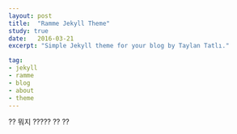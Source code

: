 ```yaml
---
layout: post
title:  "Ramme Jekyll Theme"
study: true
date:   2016-03-21
excerpt: "Simple Jekyll theme for your blog by Taylan Tatlı."

tag:
- jekyll 
- ramme
- blog
- about
- theme
---
```


??
뭐지 ?????
??
??
